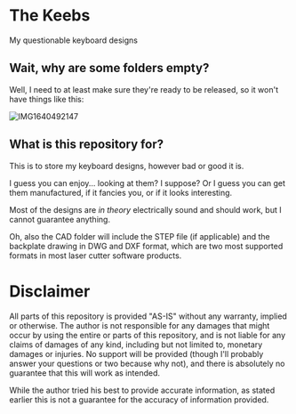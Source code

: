 # The Keebs
My questionable keyboard designs

## Wait, why are some folders empty?
Well, I need to at least make sure they're ready to be released, so it won't have things like this:

![IMG1640492147](https://user-images.githubusercontent.com/11834016/147398691-15e10097-1aab-4f89-8cf5-4746f142981d.png)

## What is this repository for?
This is to store my keyboard designs, however bad or good it is. 

I guess you can enjoy... looking at them? I suppose? Or I guess you can get them manufactured, if it fancies you, or if it looks interesting.

Most of the designs are *in theory* electrically sound and should work, but I cannot guarantee anything.

Oh, also the CAD folder will include the STEP file (if applicable) and the backplate drawing in DWG and DXF format, which are two most supported formats in most laser cutter software products.

# Disclaimer

All parts of this repository is provided "AS-IS" without any warranty, implied or otherwise. The author is not responsible for any damages that might occur by using the entire or parts of this repository, and is not liable for any claims of damages of any kind, including but not limited to, monetary damages or injuries. No support will be provided (though I'll probably answer your questions or two because why not), and there is absolutely no guarantee that this will work as intended.

While the author tried his best to provide accurate information, as stated earlier this is not a guarantee for the accuracy of information provided.

